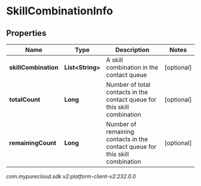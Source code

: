 # SkillCombinationInfo


## Properties

| Name | Type | Description | Notes |
| ------------ | ------------- | ------------- | ------------- |
| **skillCombination** | **List&lt;String&gt;** | A skill combination in the contact queue |  [optional] |
| **totalCount** | **Long** | Number of total contacts in the contact queue for this skill combination |  [optional] |
| **remainingCount** | **Long** | Number of remaining contacts in the contact queue for this skill combination |  [optional] |




_com.mypurecloud.sdk.v2:platform-client-v2:232.0.0_
